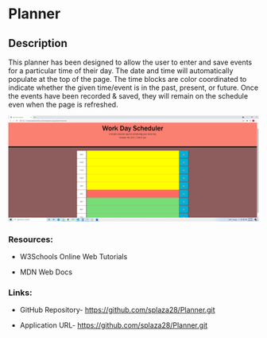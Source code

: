 # Planner

## **Description**

This planner has been designed to allow the user to enter and save events for a particular time of their day. The date and time will automatically populate at the top of the page.  The time blocks are color coordinated to indicate whether the given time/event is in the past, present, or future. Once the events have been recorded & saved, they will remain on the schedule even when the page is refreshed. 


![img](https://raw.githubusercontent.com/splaza28/Planner/main/assets/Screenshot%20(18).png)

### **Resources**:

* W3Schools Online Web Tutorials

* MDN Web Docs

### **Links**:

* GitHub Repository- https://github.com/splaza28/Planner.git

* Application URL- https://github.com/splaza28/Planner.git